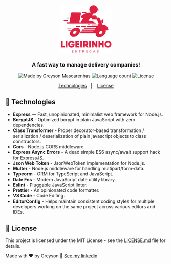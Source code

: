 <div align="center">
  <img src="./.github/logo.png" height="150px" alt="Ligeirinho"/>
</div>

<h3 align="center">
  A fast way to manage delivery companies!
</h3>

<div align="center">
  <img alt="Made by Greyson Mascarenhas" src="https://img.shields.io/badge/made%20by-Greyson%20Mascarenhas-%23E02041"/>
  <img alt="Language count" src="https://img.shields.io/github/languages/count/greysonmrx/ligeirinho-backend?color=%23e02041"/>
  <img alt="License" src="https://img.shields.io/badge/license-MIT-%23E02041"/>
</div>

<p align="center">
  <a href="#rocket-technologies">Technologies</a>&nbsp;&nbsp;&nbsp;|&nbsp;&nbsp;&nbsp;
  <a href="#memo-license">License</a>
</p>

<div align="center">
</div>

## :rocket: Technologies

- **Express** — Fast, unopinionated, minimalist web framework for Node.js.
- **BcryptJS** - Optimized bcrypt in plain JavaScript with zero dependencies.
- **Class Transformer** - Proper decorator-based transformation / serialization / deserialization of plain javascript objects to class constructors.
- **Cors** - Node.js CORS middleware.
- **Express Async Errors** - A dead simple ES6 async/await support hack for ExpressJS.
- **Json Web Token** - JsonWebToken implementation for Node.js.
- **Multer** -  Node.js middleware for handling multipart/form-data.
- **Typeorm** -  ORM for TypeScript and JavaScript.
- **Date Fns** - Modern JavaScript date utility library.
- **Eslint** - Pluggable JavaScript linter.
- **Prettier** - An opinionated code formatter.
- **VS Code** - Code Editing.
- **EditorConfig** - Helps maintain consistent coding styles for multiple developers working on the same project across various editors and IDEs.

## :memo: License

This project is licensed under the MIT License - see the [LICENSE.md](license.md) file for details.

Made with :hearts: by Greyson :wave: [See my linkedin](https://www.linkedin.com/in/greyson-mascarenhas-5a21ab1a2/)
